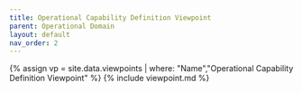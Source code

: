 ```yaml
---
title: Operational Capability Definition Viewpoint
parent: Operational Domain
layout: default
nav_order: 2
---
```

{% assign vp = site.data.viewpoints | where: "Name","Operational Capability Definition Viewpoint" %}
{% include viewpoint.md %}